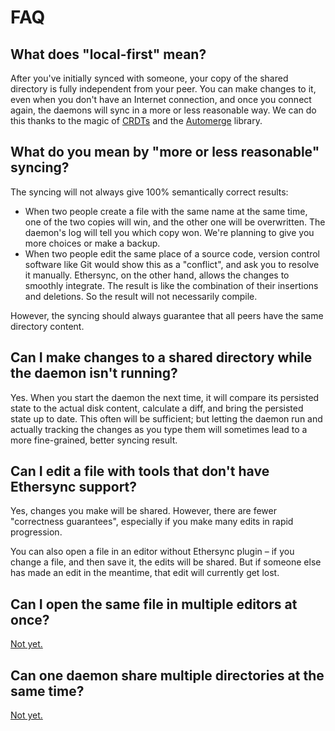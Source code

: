 # FAQ

## What does "local-first" mean?

After you've initially synced with someone, your copy of the shared directory is fully independent from your peer. You can make changes to it, even when you don't have an Internet connection, and once you connect again, the daemons will sync in a more or less reasonable way. We can do this thanks to the magic of [CRDTs](https://en.wikipedia.org/wiki/Conflict-free_replicated_data_type) and the [Automerge](https://automerge.org) library.

## What do you mean by "more or less reasonable" syncing?

The syncing will not always give 100% semantically correct results:

- When two people create a file with the same name at the same time, one of the two copies will win, and the other one will be overwritten. The daemon's log will tell you which copy won. We're planning to give you more choices or make a backup.
- When two people edit the same place of a source code, version control software like Git would show this as a "conflict", and ask you to resolve it manually.
Ethersync, on the other hand, allows the changes to smoothly integrate. The result is like the combination of their insertions and deletions. So the result will not necessarily compile.

However, the syncing should always guarantee that all peers have the same directory content.

## Can I make changes to a shared directory while the daemon isn't running?

Yes. When you start the daemon the next time, it will compare its persisted state to the actual disk content, calculate a diff, and bring the persisted state up to date. This often will be sufficient; but letting the daemon run and actually tracking the changes as you type them will sometimes lead to a more fine-grained, better syncing result.

## Can I edit a file with tools that don't have Ethersync support?

Yes, changes you make will be shared. However, there are fewer "correctness guarantees", especially if you make many edits in rapid progression.

You can also open a file in an editor without Ethersync plugin – if you change a file, and then save it, the edits will be shared. But if someone else has made an edit in the meantime, that edit will currently get lost.

## Can I open the same file in multiple editors at once?

[Not yet.](https://github.com/ethersync/ethersync/issues/63)

## Can one daemon share multiple directories at the same time?

[Not yet.](https://github.com/ethersync/ethersync/issues/134)
